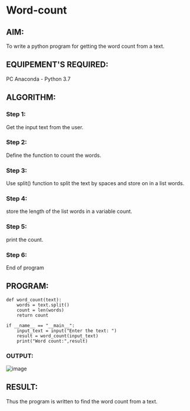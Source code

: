 # Word-count
## AIM:
To write a python program for getting the word count from a text.
## EQUIPEMENT'S REQUIRED: 
PC
Anaconda - Python 3.7
## ALGORITHM: 
### Step 1:
Get the input text from the user.
### Step 2: 
Define the function to count the words.
### Step 3: 
Use split() function to split the text by spaces and store on in a list words.
### Step 4:  
store the length of the list words in a variable count.
### Step 5: 
print the count.
### Step 6: 
End of program
## PROGRAM:
```
def word_count(text):
    words = text.split()
    count = len(words)
    return count

if __name__ == "__main__":
    input_text = input("Enter the text: ")
    result = word_count(input_text)
    print("Word count:",result)
```
### OUTPUT:
![image](https://github.com/VerginJenifer/Word-count/assets/136251012/f2481c90-dcc1-4019-92df-cf2b1bb55389)

## RESULT:
Thus the program is written to find the word count from a text.
